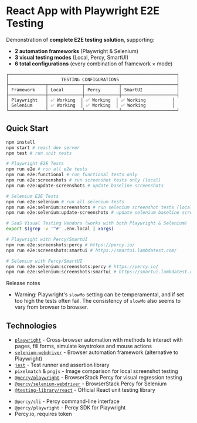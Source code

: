 # React App with Playwright E2E Testing

Demonstration of **complete E2E testing solution**, supporting:
- **2 automation frameworks** (Playwright & Selenium)
- **3 visual testing modes** (Local, Percy, SmartUI)
- **6 total configurations** (every combination of framework × mode)

```
┌────────────────────────────────────────────────────────────────┐
│                    TESTING CONFIGURATIONS                      │
├──────────────┬─────────────┬─────────────┬─────────────────────┤
│ Framework    │ Local       │ Percy       │ SmartUI             │
├──────────────┼─────────────┼─────────────┼─────────────────────┤
│ Playwright   │ ✅ Working  │ ✅ Working  │ ✅ Working          │
│ Selenium     │ ✅ Working  │ ✅ Working  │ ✅ Working          │
└──────────────┴─────────────┴─────────────┴─────────────────────┘
```

## Quick Start

```sh
npm install
npm start # react dev server
npm test # run unit tests

# Playwright E2E Tests
npm run e2e # run all e2e tests
npm run e2e:functional # run functional tests only
npm run e2e:screenshots # run screenshot tests only (local)
npm run e2e:update-screenshots # update baseline screenshots

# Selenium E2E Tests
npm run e2e:selenium # run all selenium tests
npm run e2e:selenium:screenshots # run selenium screenshot tests (local)
npm run e2e:selenium:update-screenshots # update selenium baseline screenshots

# SaaS Visual Testing Vendors (works with both Playwright & Selenium)
export $(grep -v '^#' .env.local | xargs)

# Playwright with Percy/SmartUI
npm run e2e:screenshots:percy # https://percy.io/
npm run e2e:screenshots:smartui # https://smartui.lambdatest.com/

# Selenium with Percy/SmartUI
npm run e2e:selenium:screenshots:percy # https://percy.io/
npm run e2e:selenium:screenshots:smartui # https://smartui.lambdatest.com/
```

Release notes
* Warning: Playwright's `slowMo` setting can be temperamental, and if set too high the tests often fail. The consistency of `slowMo` also seems to vary from browser to browser.

## Technologies

* [`playwright`](https://github.com/microsoft/playwright) - Cross-browser automation with methods to interact with pages, fill forms, simulate keystrokes and mouse actions
* [`selenium-webdriver`](https://www.selenium.dev/documentation/webdriver/) - Browser automation framework (alternative to Playwright)
* [`jest`](https://github.com/jestjs/jest) - Test runner and assertion library
* `pixelmatch` & `pngjs` - Image comparison for local screenshot testing
* [`@percy/playwright`](https://docs.percy.io/docs/playwright) - BrowserStack Percy for visual regression testing
* [`@percy/selenium-webdriver`](https://docs.percy.io/docs/selenium-webdriver-for-javascript) - BrowserStack Percy for Selenium
* [`@testing-library/react`](https://github.com/testing-library/react-testing-library) - Official React unit testing library


- `@percy/cli` - Percy command-line interface
- `@percy/playwright` - Percy SDK for Playwright
- Percy.io, requires token